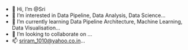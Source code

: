 - 👋 Hi, I’m @Sri
- 👀 I’m interested in Data Pipeline, Data Analysis, Data Science...
- 🌱 I’m currently learning Data Pipeline Architecture, Machine Learning, Data Visualisation...
- 💞️ I’m looking to collaborate on ...
- 📫 sriram_1010@yahoo.co.in...

<!---
Sriram1010/Sriram1010 is a ✨ special ✨ repository because its `README.md` (this file) appears on your GitHub profile.
You can click the Preview link to take a look at your changes.
--->
